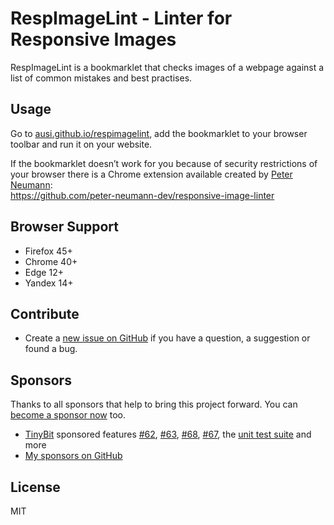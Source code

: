 # RespImageLint - Linter for Responsive Images

RespImageLint is a bookmarklet that checks images of a webpage against a list of common mistakes and best practises.

## Usage

Go to [ausi.github.io/respimagelint](https://ausi.github.io/respimagelint/), add the bookmarklet to your browser toolbar and run it on your website.

If the bookmarklet doesn’t work for you
because of security restrictions of your browser
there is a Chrome extension available 
created by [Peter Neumann](https://github.com/peter-neumann-dev): \
<https://github.com/peter-neumann-dev/responsive-image-linter>

## Browser Support

* Firefox 45+
* Chrome 40+
* Edge 12+
* Yandex 14+

## Contribute

* Create a [new issue on GitHub](https://github.com/ausi/respimagelint/issues/new) if you have a question, a suggestion or found a bug.

## Sponsors

Thanks to all sponsors that help to bring this project forward. You can [become a sponsor now](https://github.com/sponsors/ausi) too.

* [TinyBit](https://tinybit.com/) sponsored features
  [#62](https://github.com/ausi/respimagelint/issues/62),
  [#63](https://github.com/ausi/respimagelint/issues/63), 
  [#68](https://github.com/ausi/respimagelint/issues/68),
  [#67](https://github.com/ausi/respimagelint/issues/67),
  the [unit test suite](https://github.com/ausi/respimagelint/compare/e94115e3e2edae21a76583a41bc0bbee76aeaf2e...9d1c6d8ceb9eca396c50abf21d47aa5420e16bce)
  and more
* [My sponsors on GitHub](https://github.com/sponsors/ausi)

## License

MIT
